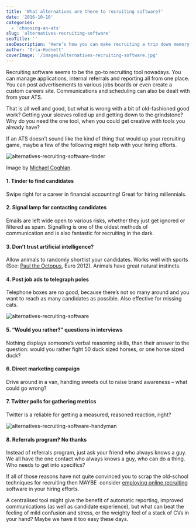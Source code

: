```yaml
---
title: 'What alternatives are there to recruiting software?'
date: '2016-10-10'
categories:
  - 'choosing-an-ats'
slug: 'alternatives-recruiting-software'
seoTitle: ''
seoDescription: 'Here’s how you can make recruiting a trip down memory lane for some alternative to recruiting software.'
author: 'Orla-Hodnett'
coverImage: '/images/alternatives-recruiting-software.jpg'
---
```


Recruiting software seems to be the go-to recruiting tool nowadays. You can manage applications, internal referrals and reporting all from one place. You can post advertisements to various jobs boards or even create a custom careers site. Communications and scheduling can also be dealt with from your ATS.

That is all well and good, but what is wrong with a bit of old-fashioned good work? Getting your sleeves rolled up and getting down to the grindstone? Why do you need the one tool, when you could get creative with tools you already have?

If an ATS doesn’t sound like the kind of thing that would up your recruiting game, maybe a few of the following might help with your hiring efforts.

![alternatives-recruiting-software-tinder](/images/alternatives-recruiting-software-tinder-1.jpg)

Image by [Michael Coghlan](https://www.flickr.com/photos/mikecogh/ "Go to Michael Coghlan's photostream").

#### 1\. Tinder to find candidates

Swipe right for a career in financial accounting! Great for hiring millennials.

#### 2\. Signal lamp for contacting candidates

Emails are left wide open to various risks, whether they just get ignored or filtered as spam. Signalling is one of the oldest methods of communication and is also fantastic for recruiting in the dark.

#### 3\. Don’t trust artificial intelligence?

Allow animals to randomly shortlist your candidates. Works well with sports (See: [Paul the Octopus](https://www.theguardian.com/football/2011/apr/07/paul-octopus-euro-2012-pavlik), Euro 2012). Animals have great natural instincts.

#### 4\. Post job ads to telegraph poles

Telephone boxes are no good, because there’s not so many around and you want to reach as many candidates as possible. Also effective for missing cats.

![alternatives-recruiting-software](/images/alternatives-recruiting-software-1.jpg)

#### 5\. “Would you rather?” questions in interviews

Nothing displays someone’s verbal reasoning skills, than their answer to the question: would you rather fight 50 duck sized horses, or one horse sized duck?

#### 6\. Direct marketing campaign

Drive around in a van, handing sweets out to raise brand awareness – what could go wrong?

#### 7\. Twitter polls for gathering metrics

Twitter is a reliable for getting a measured, reasoned reaction, right?

![alternatives-recruiting-software-handyman](/images/alternatives-recruiting-software-handyman.jpg)

#### 8\. Referrals program? No thanks

Instead of referrals program, just ask your friend who always knows a guy. We all have the one contact who always knows a guy, who can do a thing. Who needs to get into specifics?

If all of those reasons have not quite convinced you to scrap the old-school techniques for recruiting then MAYBE  consider [employing online recruiting](http://hirehive.io/blog/why-applicant-tracking-system/) software in your hiring efforts.

A centralised tool might give the benefit of automatic reporting, improved communications (as well as candidate experience), but what can beat the feeling of mild confusion and stress, or the weighty feel of a stack of CVs in your hand? Maybe we have it too easy these days.
